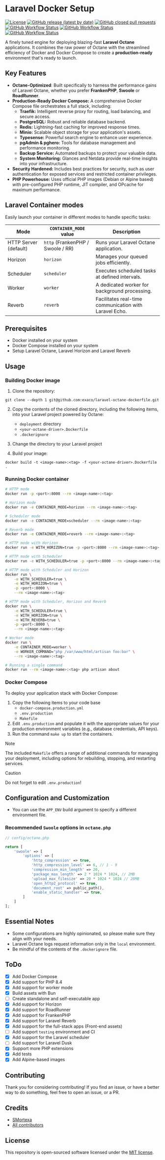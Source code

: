 # Laravel Docker Setup
<a href="/LICENSE"><img alt="License" src="https://img.shields.io/github/license/exaco/laravel-octane-dockerfile"></a>
<a href="https://github.com/exaco/laravel-octane-dockerfile/releases"><img alt="GitHub release (latest by date)" src="https://img.shields.io/github/v/release/exaco/laravel-octane-dockerfile"></a>
<a href="https://github.com/exaco/laravel-octane-dockerfile/pulls"><img alt="GitHub closed pull requests" src="https://img.shields.io/github/issues-pr-closed/exaco/laravel-octane-dockerfile"></a>
<a href="https://github.com/exaco/laravel-octane-dockerfile/actions/workflows/tests.yml"><img alt="GitHub Workflow Status" src="https://github.com/exaco/laravel-octane-dockerfile/actions/workflows/roadrunner-test.yml/badge.svg"></a>
<a href="https://github.com/exaco/laravel-octane-dockerfile/actions/workflows/tests.yml"><img alt="GitHub Workflow Status" src="https://github.com/exaco/laravel-octane-dockerfile/actions/workflows/swoole-test.yml/badge.svg"></a>
<a href="https://github.com/exaco/laravel-octane-dockerfile/actions/workflows/tests.yml"><img alt="GitHub Workflow Status" src="https://github.com/exaco/laravel-octane-dockerfile/actions/workflows/frankenphp-test.yml/badge.svg"></a>


A finely tuned engine for deploying blazing-fast **Laravel Octane** applications. It combines the raw power of Octane with the streamlined efficiency of Docker and Docker Compose to create a **production-ready** environment that's ready to launch.

## Key Features

* **Octane-Optimized**: Built specifically to harness the performance gains of Laravel Octane, whether you prefer **FrankenPHP**, **Swoole** or **RoadRunner**.
* **Production-Ready Docker Compose:** A comprehensive Docker Compose file orchestrates a full stack, including:
  * **Traefik:** Intelligent reverse proxy for routing, load balancing, and secure access.
  * **PostgreSQL:** Robust and reliable database backend.
  * **Redis:** Lightning-fast caching for improved response times.
  * **Minio:** Scalable object storage for your application's assets.
  * **Typesense:** Powerful search engine to enhance user experience.
  * **pgAdmin & pghero:** Tools for database management and performance monitoring.
  * **Backup Service:** Automated backups to protect your valuable data.
  * **System Monitoring:** Glances and Netdata provide real-time insights into your infrastructure.
* **Security Hardened:** Includes best practices for security, such as user authentication for exposed services and restricted container privileges.
* **PHP Powerhouse:** Uses official PHP images (Debian or Alpine based) with pre-configured PHP runtime, JIT compiler, and OPcache for maximum performance.


## Laravel Container modes

Easily launch your container in different modes to handle specific tasks:


| Mode                  | `CONTAINER_MODE` value | Description
| --------------------- | ---------------- | ---------------- |
| HTTP Server (default) | `http` (FrankenPHP / Swoole / RR) | Runs your Laravel Octane application.        |
| Horizon               | `horizon`        | Manages your queued jobs efficiently.        |
| Scheduler             | `scheduler`      | Executes scheduled tasks at defined intervals.        |
| Worker                | `worker`         | A dedicated worker for background processing.        |
| Reverb                | `reverb`         | Facilitates real-time communication with Laravel Echo.        |

## Prerequisites

- Docker installed on your system
- Docker Compose installed on your system
- Setup Laravel Octane, Laravel Horizon and Laravel Reverb

## Usage

### Building Docker image

1. Clone the repository:
```
git clone --depth 1 git@github.com:exaco/laravel-octane-dockerfile.git
```
2. Copy the contents of the cloned directory, including the following items, into your Laravel project powered by Octane:
   - `deployment` directory
   - `<your-octane-driver>.Dockerfile`
   - `.dockerignore` 
    
1. Change the directory to your Laravel project
2. Build your image:
```
docker build -t <image-name>:<tag> -f <your-octane-driver>.Dockerfile .
```

### Running Docker container

```bash
# HTTP mode
docker run -p <port>:8000 --rm <image-name>:<tag>

# Horizon mode
docker run -e CONTAINER_MODE=horizon --rm <image-name>:<tag>

# Scheduler mode
docker run -e CONTAINER_MODE=scheduler --rm <image-name>:<tag>

# Reverb mode
docker run -e CONTAINER_MODE=reverb --rm <image-name>:<tag>

# HTTP mode with Horizon
docker run -e WITH_HORIZON=true -p <port>:8000 --rm <image-name>:<tag>

# HTTP mode with Scheduler
docker run -e WITH_SCHEDULER=true -p <port>:8000 --rm <image-name>:<tag>

# HTTP mode with Scheduler and Horizon
docker run \
    -e WITH_SCHEDULER=true \
    -e WITH_HORIZON=true \
    -p <port>:8000 \
    --rm <image-name>:<tag>

# HTTP mode with Scheduler, Horizon and Reverb
docker run \
    -e WITH_SCHEDULER=true \
    -e WITH_HORIZON=true \
    -e WITH_REVERB=true \
    -p <port>:8000 \
    --rm <image-name>:<tag>

# Worker mode
docker run \
    -e CONTAINER_MODE=worker \
    -e WORKER_COMMAND="php /var/www/html/artisan foo:bar" \
    --rm <image-name>:<tag>

# Running a single command
docker run --rm <image-name>:<tag> php artisan about
```

### Docker Compose

To deploy your application stack with Docker Compose:
1. Copy the following items to your code base
    - `docker-compose.production.yml`
    - `.env.production`
    - `Makefile`
2. Edit `.env.production` and populate it with the appropriate values for your production environment variables (e.g., database credentials, API keys).
3. Run the command `make up` to start the containers.

> [!NOTE]  
> The included `Makefile` offers a range of additional commands for managing your deployment, including options for rebuilding, stopping, and restarting services.

> [!CAUTION]
> Do not forget to edit `.env.production`!

## Configuration and Customization

* You can use the `APP_ENV` build argument to specify a different environment file.

### Recommended `Swoole` options in `octane.php`

```php
// config/octane.php

return [
    'swoole' => [
        'options' => [
            'http_compression' => true,
            'http_compression_level' => 6, // 1 - 9
            'compression_min_length' => 20,
            'package_max_length' => 2 * 1024 * 1024, // 2MB
            'upload_max_filesize' => 20 * 1024 * 1024 // 20MB
            'open_http2_protocol' => true,
            'document_root' => public_path(),
            'enable_static_handler' => true,
        ]
    ]
];
```

## Essential Notes

* Some configurations are highly opinionated, so please make sure they align with your needs.
* Laravel Octane logs request information only in the `local` environment.
* Be mindful of the contents of the `.dockerignore` file.

## ToDo
- [x] Add Docker Compose
- [x] Add support for PHP 8.4
- [x] Add support for worker mode
- [x] Build assets with Bun
- [ ] Create standalone and self-executable app
- [x] Add support for Horizon
- [x] Add support for RoadRunner
- [x] Add support for FrankenPHP
- [x] Add support for Laravel Reverb
- [x] Add support for the full-stack apps (Front-end assets)
- [ ] Add support `testing` environment and CI
- [x] Add support for the Laravel scheduler
- [ ] Add support for Laravel Dusk
- [x] Support more PHP extensions
- [x] Add tests
- [x] Add Alpine-based images

## Contributing

Thank you for considering contributing! If you find an issue, or have a better way to do something, feel free to open an
issue, or a PR.

## Credits

- [SMortexa](https://github.com/smortexa)
- [All contributors](https://github.com/exaco/laravel-octane-dockerfile/graphs/contributors)

## License

This repository is open-sourced software licensed under the [MIT license](https://opensource.org/licenses/MIT).

